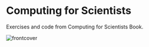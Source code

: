 # Computing for Scientists

Exercises and code from Computing for Scientists Book.

![frontcover](https://images-na.ssl-images-amazon.com/images/I/71luQ3mX2yL.jpg)

